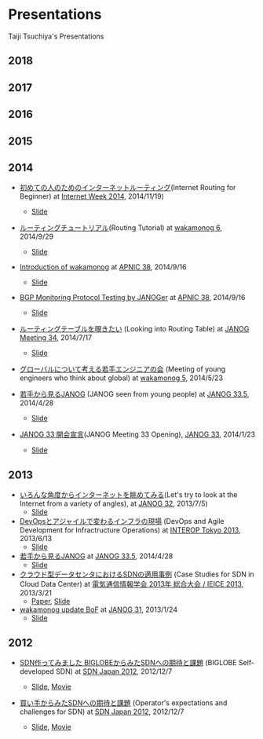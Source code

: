 # Presentations
Taiji Tsuchiya's Presentations

## 2018
## 2017
## 2016
## 2015

## 2014
- [初めての人のためのインターネットルーティング](https://www.nic.ad.jp/iw2014/program/t04/)(Internet Routing for Beginner) at [Internet Week 2014](https://www.nic.ad.jp/iw2014/), 2014/11/19)
  - [Slide](https://www.nic.ad.jp/ja/materials/iw/2014/proceedings/t4/t4-tsuchiya.pdf)
- [ルーティングチュートリアル](https://atnd.org/events/55466)(Routing Tutorial) at [wakamonog 6](https://atnd.org/events/55466), 2014/9/29
  - [Slide](https://www.slideshare.net/taijitsuchiya5/wakamonog6-tsuchiya-public)
- [Introduction of wakamonog](https://conference.apnic.net/38/program#youthprogrambof) at [APNIC 38](https://conference.apnic.net/38/38/home.html), 2014/9/16
  - [Slide](https://conference.apnic.net/data/38/wakamonog_apnic38.pdf)
- [BGP Monitoring Protocol Testing by JANOGer](https://conference.apnic.net/38/38/program.html#apops2) at [APNIC 38](https://conference.apnic.net/38/38/home.html), 2014/9/16
  - [Slide](https://www.slideshare.net/apnic/bmpbgp-monitoring-protocol-testing-by-janogers-2-1410809850?ref=https://conference.apnic.net/38/38/program.html)

- [ルーティングテーブルを覗きたい](https://www.janog.gr.jp/meeting/janog34/program/rtabl.html) (Looking into Routing Table) at [JANOG Meeting 34](https://www.janog.gr.jp/meeting/janog34/index.html), 2014/7/17
  - [Slide](https://www.janog.gr.jp/meeting/janog34/doc/janog34-rtabl-taiji-1.pdf)
- [グローバルについて考える若手エンジニアの会](https://atnd.org/events/50358) (Meeting of young engineers who think about global) at [wakamonog 5](https://atnd.org/events/50358), 2014/5/23
- [若手から見るJANOG](https://www.janog.gr.jp/meeting/janog33.5/program/wakamono.html) (JANOG seen from young people) at [JANOG 33.5](https://www.janog.gr.jp/meeting/janog33.5/index.html), 2014/4/28
  - [Slide](https://www.janog.gr.jp/meeting/janog33.5/doc/janog33.5_wakamono.pdf)
- [JANOG 33 開会宣言](https://www.janog.gr.jp/meeting/janog33/program/opening1.html)(JANOG Meeting 33 Opening), [JANOG 33](https://www.janog.gr.jp/meeting/janog33/), 2014/1/23
  - [Slide](https://www.janog.gr.jp/meeting/janog33/doc/janog33-opening-tsuchiya-1.pdf)

## 2013
- [いろんな角度からインターネットを眺めてみる](https://www.janog.gr.jp/meeting/janog32/program/internet.html)(Let's try to look at the Internet from a variety of angles), at [JANOG 32](https://www.janog.gr.jp/meeting/janog32/index.html), 2013/7/5)
  - [Slide](https://www.janog.gr.jp/meeting/janog32/doc/janog32-internet-tsuchiya-01.pdf)
- [DevOpsとアジャイルで変わるインフラの現場](https://reg.f2ff.jp/public/session/view/2051) (DevOps and Agile Development for Infractructure Operations) at [INTEROP Tokyo 2013](https://www.interop.jp/2013/), 2013/6/13
  - [Slide](https://www.slideshare.net/taijitsuchiya5/changing-infrastructure-operation-by-devops-and-agile-development)
- [若手から見るJANOG](https://www.janog.gr.jp/meeting/janog33.5/program/wakamono.html) at [JANOG 33.5](https://www.janog.gr.jp/meeting/janog33.5/index.html), 2014/4/28
  - [Slide](https://www.janog.gr.jp/meeting/janog33.5/doc/janog33.5_wakamono.pdf)
- [クラウド型データセンタにおけるSDNの適用事例](http://www.gakkai-web.net/gakkai/ieice/2013gpro/Settings/ab/bt_04_001.html) (Case Studies for SDN in Cloud Data Center) at [電気通信情報学会 2013年 総合大会 / IEICE 2013](http://www.ieice.org/jpn/event/program/2013G/index.html), 2013/3/21
  - [Paper](http://www.slideshare.net/taijitsuchiya5/sdncase-studies-of-sdn-in-cloud-datacenter), [Slide](http://www.slideshare.net/taijitsuchiya5/sdn-63679771)
- [wakamonog update BoF](https://www.janog.gr.jp/meeting/janog31/program/wakamonog.html) at [JANOG 31](https://www.janog.gr.jp/meeting/janog31/index.html), 2013/1/24
  - [Slide](https://www.janog.gr.jp/meeting/janog31/program/wakamonog.html)

## 2012
- [SDN作ってみました BIGLOBEからみたSDNへの期待と課題](http://www.sdnjapan.org/archive/2012/1206.html) (BIGLOBE Self-developed SDN) at [SDN Japan 2012](http://www.sdnjapan.org/archive/2012/index.html), 2012/12/7
  - [Slide](http://www.sdnjapan.org/archive/2012/material-SDN_Japan_2012/6th-panel2/tsuchiya2.pdf ), [Movie](https://www.youtube.com/watch?v=oAmUakVfmr4)

- [買い手からみたSDNへの期待と課題](http://www.sdnjapan.org/archive/2012/1206.html) (Operator's expectations and challenges for SDN)
at [SDN Japan 2012](http://www.sdnjapan.org/archive/2012/index.html), 2012/12/7
  - [Slide](http://www.sdnjapan.org/archive/2012/material-SDN_Japan_2012/6th-panel2/tsuchiya1.pdf), [Movie](https://www.youtube.com/watch?v=oAmUakVfmr4)
